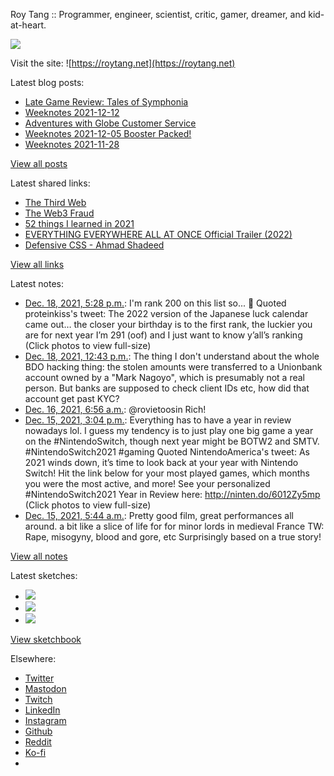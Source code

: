 Roy Tang :: Programmer, engineer, scientist, critic, gamer, dreamer, and kid-at-heart.

![](https://roytang.net/static/img/profile.jpg)

Visit the site: ![https://roytang.net](https://roytang.net)

Latest blog posts:

- [Late Game Review: Tales of Symphonia](https://roytang.net/2021/12/symphonia/)
- [Weeknotes 2021-12-12](https://roytang.net/2021/12/weeknotes-12-12/)
- [Adventures with Globe Customer Service](https://roytang.net/2021/12/globe-cs/)
- [Weeknotes 2021-12-05 Booster Packed!](https://roytang.net/2021/12/weeknotes-12-05/)
- [Weeknotes 2021-11-28](https://roytang.net/2021/11/weeknotes-11-28/)

[View all posts](https://roytang.net/blog)

Latest shared links:

- [The Third Web](https://roytang.net/2021/12/the-third-web/)
- [The Web3 Fraud](https://roytang.net/2021/12/the-web3-fraud/)
- [52 things I learned in 2021](https://roytang.net/2021/12/52-things-i-learned-in-2021/)
- [EVERYTHING EVERYWHERE ALL AT ONCE Official Trailer (2022)](https://roytang.net/2021/12/54b78234e92ac03873a8f9ae1f07e8d4/)
- [Defensive CSS -    Ahmad Shadeed](https://roytang.net/2021/12/be8a552ab42cd847dad32c1bc9a7aef0/)

[View all links](https://roytang.net/links)

Latest notes:

- [Dec. 18, 2021, 5:28 p.m.](https://roytang.net/2021/12/1472136614885269506/): I&#x27;m rank 200 on this list so... :shrug: Quoted proteinkiss&#x27;s tweet: The 2022 version of the Japanese luck calendar came out… the closer your birthday is to the first rank, the luckier you are for next year I’m 291 (oof) and I just want to know y’all’s ranking (Click photos to view full-size)
- [Dec. 18, 2021, 12:43 p.m.](https://roytang.net/2021/12/1472064872783384578/): The thing I don&#x27;t understand about the whole BDO hacking thing: the stolen amounts were transferred to a Unionbank account owned by a &quot;Mark Nagoyo&quot;, which is presumably not a real person. But banks are supposed to check client IDs etc, how did that account get past KYC?
- [Dec. 16, 2021, 6:56 a.m.](https://roytang.net/2021/12/1471252869881819138/): @rovietoosin Rich!
- [Dec. 15, 2021, 3:04 p.m.](https://roytang.net/2021/12/1471013172479889410/): Everything has to have a year in review nowadays lol. I guess my tendency is to just play one big game a year on the #NintendoSwitch, though next year might be BOTW2 and SMTV. #NintendoSwitch2021 #gaming Quoted NintendoAmerica&#x27;s tweet: As 2021 winds down, it’s time to look back at your year with Nintendo Switch! Hit the link below for your most played games, which months you were the most active, and more! See your personalized #NintendoSwitch2021 Year in Review here: http://ninten.do/6012Zy5mp (Click photos to view full-size)
- [Dec. 15, 2021, 5:44 a.m.](https://roytang.net/2021/12/6a6736de7e1db5688bb8a6bc15b9e023/): Pretty good film, great performances all around. a bit like a slice of life for for minor lords in medieval France TW: Rape, misogyny, blood and gore, etc Surprisingly based on a true story!

[View all notes](https://roytang.net/notes)

Latest sketches:


- ![](https://roytang.net/media/cache/b6/de/b6de36cc617b0960dafa2711b87a1be0.jpg)
- ![](https://roytang.net/media/cache/e7/bc/e7bcdf817169317d43e156de95b107d7.jpg)
- ![](https://roytang.net/media/cache/56/ad/56ad935611eb7963ea1573061c00c51e.jpg)

[View sketchbook](https://roytang.net/albums/sketchbook)


Elsewhere:

- [Twitter](https://twitter.com/roytang)
- [Mastodon](https://mastodon.technology/@roytang)
- [Twitch](https://twitch.tv/twitchyroy)
- [LinkedIn](https://www.linkedin.com/in/roytang)
- [Instagram](https://instagram.com/roytang0400)
- [Github](https://github.com/roytang)
- [Reddit](https://reddit.com/u/hungryroy)
- [Ko-fi](https://ko-fi.com/roytang)
- [](mailto:hello@roytang.net)